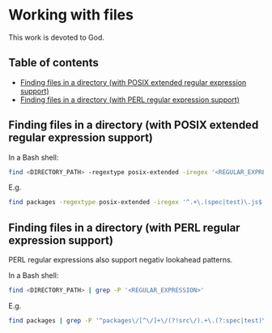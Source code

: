 # Working with files

This work is devoted to God.

## Table of contents

* [Finding files in a directory (with POSIX extended regular expression support)](#finding-files-in-a-directory-with-posix-extended-regular-expression-support)
* [Finding files in a directory (with PERL regular expression support)](#finding-files-in-a-directory-with-perl-regular-expression-support)

## Finding files in a directory (with POSIX extended regular expression support)

In a Bash shell:

```bash
find <DIRECTORY_PATH> -regextype posix-extended -iregex '<REGULAR_EXPRESSION>'
```

E.g.

```bash
find packages -regextype posix-extended -iregex '^.+\.(spec|test)\.js$'
```

## Finding files in a directory (with PERL regular expression support)

PERL regular expressions also support negativ lookahead patterns.

In a Bash shell:

```bash
find <DIRECTORY_PATH> | grep -P '<REGULAR_EXPRESSION>'
```

E.g.

```bash
find packages | grep -P '^packages\/[^\/]+\/(?!src\/).+\.(?:spec|test)\.js$'
```
